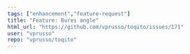 ```yaml
---
tags: ["enhancement","feature-request"]
title: "Feature: Bures angle"
html_url: "https://github.com/vprusso/toqito/issues/171"
user: "vprusso"
repo: "vprusso/toqito"
---
```


